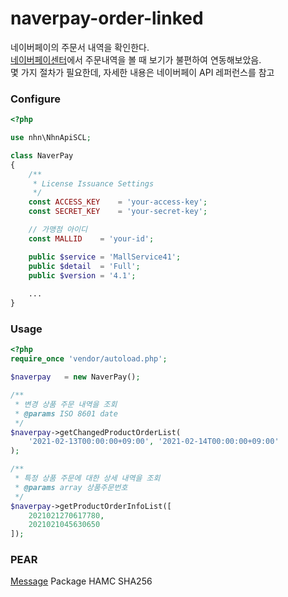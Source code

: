 # naverpay-order-linked  
네이버페이의 주문서 내역을 확인한다.  
[네이버페이센터]()에서 주문내역을 볼 때 보기가 불편하여 연동해보았음.  
몇 가지 절차가 필요한데, 자세한 내용은 네이버페이 API 레퍼런스를 참고
### Configure
```php
<?php

use nhn\NhnApiSCL;

class NaverPay
{
    /**
     * License Issuance Settings
     */
    const ACCESS_KEY    = 'your-access-key';
    const SECRET_KEY    = 'your-secret-key';

    // 가맹점 아이디
    const MALLID    = 'your-id';

    public $service = 'MallService41';
    public $detail  = 'Full';
    public $version = '4.1';
    
    ...
}
```
### Usage
```php
<?php
require_once 'vendor/autoload.php';

$naverpay   = new NaverPay();

/**
 * 변경 상품 주문 내역을 조회
 * @params ISO 8601 date
 */
$naverpay->getChangedProductOrderList(
    '2021-02-13T00:00:00+09:00', '2021-02-14T00:00:00+09:00'
);

/**
 * 특정 상품 주문에 대한 상세 내역을 조회
 * @params array 상품주문번호
 */
$naverpay->getProductOrderInfoList([
    2021021270617780,
    2021021045630650
]);
```

### PEAR
[Message](https://pear.php.net/package/Message) Package HAMC SHA256








